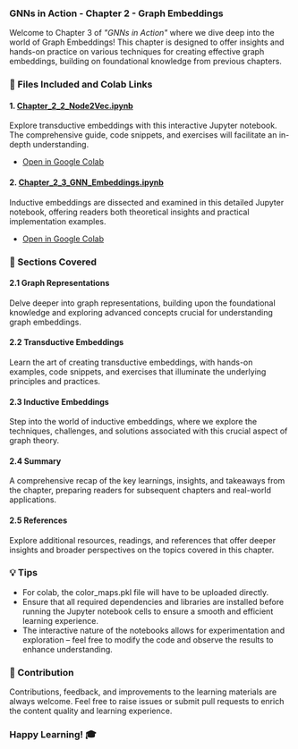 ### GNNs in Action -  Chapter 2 - Graph Embeddings

Welcome to Chapter 3 of _"GNNs in Action"_ where we dive deep into the world of Graph Embeddings! This chapter is designed to offer insights and hands-on practice on various techniques for creating effective graph embeddings, building on foundational knowledge from previous chapters.

### 📄 Files Included and Colab Links

#### 1. [Chapter_2_2_Node2Vec.ipynb](./Chapter_2_2_Node2Vec.ipynb)
Explore transductive embeddings with this interactive Jupyter notebook. The comprehensive guide, code snippets, and exercises will facilitate an in-depth understanding.
- [Open in Google Colab](https://colab.research.google.com/drive/1ccKmaZ2y2UKfzXFE3flj8COotsyp5N1J)

#### 2. [Chapter_2_3_GNN_Embeddings.ipynb](./Chapter_2_3_GNN_Embeddings.ipynb)
Inductive embeddings are dissected and examined in this detailed Jupyter notebook, offering readers both theoretical insights and practical implementation examples.
- [Open in Google Colab](https://colab.research.google.com/drive/1en0MqmE_zRhpbc0S14W-loOzMRYxu2kp)

### 🧠 Sections Covered

#### 2.1 Graph Representations
Delve deeper into graph representations, building upon the foundational knowledge and exploring advanced concepts crucial for understanding graph embeddings.

#### 2.2 Transductive Embeddings
Learn the art of creating transductive embeddings, with hands-on examples, code snippets, and exercises that illuminate the underlying principles and practices.

#### 2.3 Inductive Embeddings
Step into the world of inductive embeddings, where we explore the techniques, challenges, and solutions associated with this crucial aspect of graph theory.

#### 2.4 Summary
A comprehensive recap of the key learnings, insights, and takeaways from the chapter, preparing readers for subsequent chapters and real-world applications.

#### 2.5 References
Explore additional resources, readings, and references that offer deeper insights and broader perspectives on the topics covered in this chapter.

### 💡 Tips

- For colab, the color_maps.pkl file will have to be uploaded directly.
- Ensure that all required dependencies and libraries are installed before running the Jupyter notebook cells to ensure a smooth and efficient learning experience.
- The interactive nature of the notebooks allows for experimentation and exploration – feel free to modify the code and observe the results to enhance understanding.

### 🙏 Contribution

Contributions, feedback, and improvements to the learning materials are always welcome. Feel free to raise issues or submit pull requests to enrich the content quality and learning experience.

### Happy Learning! 🎓


 
